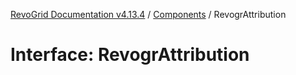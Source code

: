 [RevoGrid Documentation v4.13.4](README.md) / [Components](Namespace.Components.md) / RevogrAttribution

# Interface: RevogrAttribution
